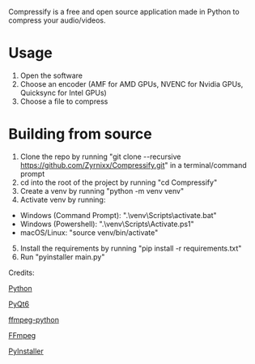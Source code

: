 Compressify is a free and open source application made in Python to compress your audio/videos.

# Usage
1. Open the software
2. Choose an encoder (AMF for AMD GPUs, NVENC for Nvidia GPUs, Quicksync for Intel GPUs)
3. Choose a file to compress

# Building from source
1. Clone the repo by running "git clone --recursive https://github.com/Zyrnixx/Compressify.git" in a terminal/command prompt
2. cd into the root of the project by running "cd Compressify"
3. Create a venv by running "python -m venv venv"
4. Activate venv by running:
* Windows (Command Prompt): ".\venv\Scripts\activate.bat"
* Windows (Powershell): ".\venv\Scripts\Activate.ps1"
* macOS/Linux: "source venv/bin/activate"
5. Install the requirements by running "pip install -r requirements.txt"
6. Run "pyinstaller main.py"


Credits:

[Python](https://www.python.org/)

[PyQt6](https://pypi.org/project/PySide6/)

[ffmpeg-python](https://pypi.org/project/ffmpeg-python/)

[FFmpeg](https://ffmpeg.org/)

[PyInstaller](https://pypi.org/project/pyinstaller/)
